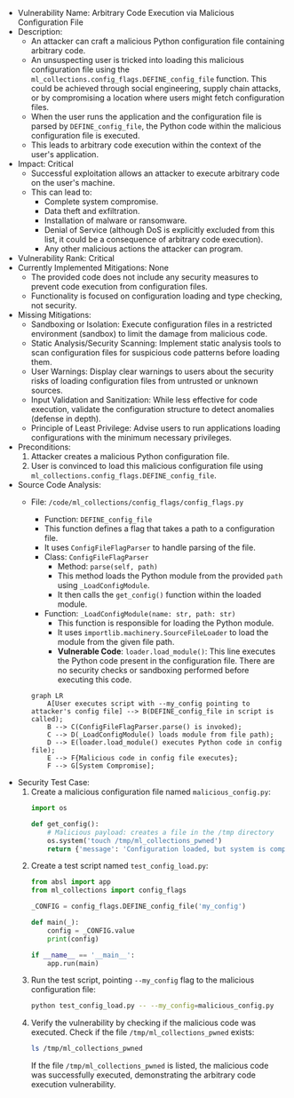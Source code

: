 - Vulnerability Name: Arbitrary Code Execution via Malicious Configuration File
- Description:
    - An attacker can craft a malicious Python configuration file containing arbitrary code.
    - An unsuspecting user is tricked into loading this malicious configuration file using the `ml_collections.config_flags.DEFINE_config_file` function. This could be achieved through social engineering, supply chain attacks, or by compromising a location where users might fetch configuration files.
    - When the user runs the application and the configuration file is parsed by `DEFINE_config_file`, the Python code within the malicious configuration file is executed.
    - This leads to arbitrary code execution within the context of the user's application.
- Impact: Critical
    - Successful exploitation allows an attacker to execute arbitrary code on the user's machine.
    - This can lead to:
        - Complete system compromise.
        - Data theft and exfiltration.
        - Installation of malware or ransomware.
        - Denial of Service (although DoS is explicitly excluded from this list, it could be a consequence of arbitrary code execution).
        - Any other malicious actions the attacker can program.
- Vulnerability Rank: Critical
- Currently Implemented Mitigations: None
    - The provided code does not include any security measures to prevent code execution from configuration files.
    - Functionality is focused on configuration loading and type checking, not security.
- Missing Mitigations:
    - Sandboxing or Isolation: Execute configuration files in a restricted environment (sandbox) to limit the damage from malicious code.
    - Static Analysis/Security Scanning: Implement static analysis tools to scan configuration files for suspicious code patterns before loading them.
    - User Warnings: Display clear warnings to users about the security risks of loading configuration files from untrusted or unknown sources.
    - Input Validation and Sanitization: While less effective for code execution, validate the configuration structure to detect anomalies (defense in depth).
    - Principle of Least Privilege: Advise users to run applications loading configurations with the minimum necessary privileges.
- Preconditions:
    1. Attacker creates a malicious Python configuration file.
    2. User is convinced to load this malicious configuration file using `ml_collections.config_flags.DEFINE_config_file`.
- Source Code Analysis:
    - File: `/code/ml_collections/config_flags/config_flags.py`
        - Function: `DEFINE_config_file`
        - This function defines a flag that takes a path to a configuration file.
        - It uses `ConfigFileFlagParser` to handle parsing of the file.
        - Class: `ConfigFileFlagParser`
            - Method: `parse(self, path)`
            - This method loads the Python module from the provided `path` using `_LoadConfigModule`.
            - It then calls the `get_config()` function within the loaded module.
        - Function: `_LoadConfigModule(name: str, path: str)`
            - This function is responsible for loading the Python module.
            - It uses `importlib.machinery.SourceFileLoader` to load the module from the given file path.
            - **Vulnerable Code**: `loader.load_module()`: This line executes the Python code present in the configuration file. There are no security checks or sandboxing performed before executing this code.

        ```mermaid
        graph LR
            A[User executes script with --my_config pointing to attacker's config file] --> B(DEFINE_config_file in script is called);
            B --> C(ConfigFileFlagParser.parse() is invoked);
            C --> D(_LoadConfigModule() loads module from file path);
            D --> E(loader.load_module() executes Python code in config file);
            E --> F{Malicious code in config file executes};
            F --> G[System Compromise];
        ```
- Security Test Case:
    1. Create a malicious configuration file named `malicious_config.py`:
        ```python
        import os

        def get_config():
            # Malicious payload: creates a file in the /tmp directory
            os.system('touch /tmp/ml_collections_pwned')
            return {'message': 'Configuration loaded, but system is compromised!'}
        ```
    2. Create a test script named `test_config_load.py`:
        ```python
        from absl import app
        from ml_collections import config_flags

        _CONFIG = config_flags.DEFINE_config_file('my_config')

        def main(_):
            config = _CONFIG.value
            print(config)

        if __name__ == '__main__':
            app.run(main)
        ```
    3. Run the test script, pointing `--my_config` flag to the malicious configuration file:
        ```bash
        python test_config_load.py -- --my_config=malicious_config.py
        ```
    4. Verify the vulnerability by checking if the malicious code was executed. Check if the file `/tmp/ml_collections_pwned` exists:
        ```bash
        ls /tmp/ml_collections_pwned
        ```
        If the file `/tmp/ml_collections_pwned` is listed, the malicious code was successfully executed, demonstrating the arbitrary code execution vulnerability.